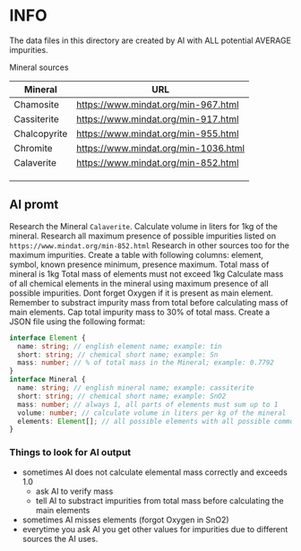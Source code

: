 # INFO

The data files in this directory are created by AI with ALL potential AVERAGE impurities.

Mineral sources

| Mineral      | URL                                  |
| ------------ | ------------------------------------ |
| Chamosite    | https://www.mindat.org/min-967.html  |
| Cassiterite  | https://www.mindat.org/min-917.html  |
| Chalcopyrite | https://www.mindat.org/min-955.html  |
| Chromite     | https://www.mindat.org/min-1036.html |
|Calaverite|https://www.mindat.org/min-852.html|
|||
|||
|||

## AI promt

Research the Mineral `Calaverite`.
Calculate volume in liters for 1kg of the mineral.
Research all maximum presence of possible impurities listed on `https://www.mindat.org/min-852.html`
Research in other sources too for the maximum impurities.
Create a table with following columns: element, symbol, known presence minimum, presence maximum.
Total mass of mineral is 1kg
Total mass of elements must not exceed 1kg
Calculate mass of all chemical elements in the mineral using maximum presence of all possible impurities.
Dont forget Oxygen if it is present as main element.
Remember to substract impurity mass from total before calculating mass of main elements.
Cap total impurity mass to 30% of total mass.
Create a JSON file using the following format:

```ts
interface Element {
  name: string; // english element name; example: tin
  short: string; // chemical short name; example: Sn
  mass: number; // % of total mass in the Mineral; example: 0.7792
}
interface Mineral {
  name: string; // english mineral name; example: cassiterite
  short: string; // chemical short name; example: SnO2
  mass: number; // always 1, all parts of elements must sum up to 1
  volume: number; // calculate volume in liters per kg of the mineral
  elements: Element[]; // all possible elements with all possible common impurities according to https://www.mindat.org
}
```

### Things to look for AI output

- sometimes AI does not calculate elemental mass correctly and exceeds 1.0
  - ask AI to verify mass
  - tell AI to substract impurities from total mass before calculating the main elements
- sometimes AI misses elements (forgot Oxygen in SnO2)
- everytime you ask AI you get other values for impurities due to different sources the AI uses.
